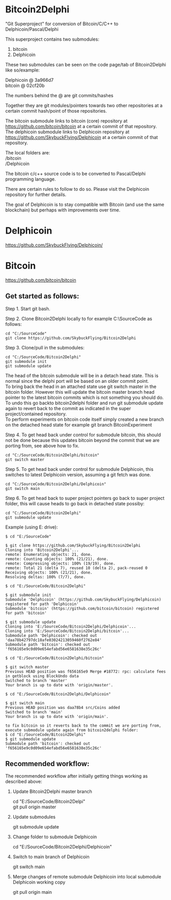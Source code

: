 # Bitcoin2Delphi  
  
"Git Superproject" for conversion of Bitcoin/C/C++ to Delphicoin/Pascal/Delphi  

This superproject contains two submodules:

1. bitcoin  
2. Delphicoin  

These two submodules can be seen on the code page/tab of Bitcoin2Delphi like so/example:  
  
Delphicoin @ 3a966d7  
bitcoin @ 02cf20b  

The numbers behind the @ are git commits/hashes

Together they are git modules/pointers towards two other repositories at a certain commit hash/point of those repositories.

The bitcoin submodule links to bitcoin (core) repository at https://github.com/bitcoin/bitcoin at a certain commit of that repository.  
The delphicoin submodule links to Delphicoin repository at https://github.com/SkybuckFlying/Delphicoin at a certain commit of that repository.  

The local folders are:  
/bitcoin  
/Delphicoin  

The bitcoin c/c++ source code is to be converted to Pascal/Delphi programming language.  

There are certain rules to follow to do so. Please visit the Delphicoin repository for further details.  

The goal of Delphicoin is to stay compatible with Bitcoin (and use the same blockchain) but perhaps with improvements over time.  
  
# Delphicoin  
  
https://github.com/SkybuckFlying/Delphicoin/  
  
# Bitcoin   
  
https://github.com/bitcoin/bitcoin  
  
## Get started as follows:  
  
Step 1. Start git bash.  
  
Step 2. Clone Bitcoin2Delphi locally to for example C:\SourceCode as follows:  
  
    cd "C:/SourceCode"  
    git clone https://github.com/SkybuckFlying/Bitcoin2Delphi  
  
Step 3. Clone/pull in the submodules:  
  
    cd "C:/SourceCode/Bitcoin2Delphi"  
    git submodule init  
    git submodule update   
  
The head of the bitcoin submodule will be in a detach head state. This is normal since the delphi port will be based on an older commit point.  
To bring back the head in an attached state use git switch master in the bitcoin folder. However this will update the bitcoin master branch head pointer to the latest bitcoin commits which is not something you should do. To undo this go backto bitcoin2delphi folder and run git submodule update again to revert back to the commit as indicated in the super project/contained repository.   
To perform experiments on bitcoin code itself simply created a new branch on the detached head state for example git branch BitcoinExperiment  
  
Step 4. To get head back under control for submodule bitcoin, this should not be done because this updates bitcoin beyond the commit that we are porting from, see above how to fix.  
  
    cd "C:/SourceCode/Bitcoin2Delphi/bitcoin"  
    git switch master  
  
Step 5. To get head back under control for submodule Delphicoin, this switches to latest Delphicoin version, assuming a git fetch was done.  
  
    cd "C:/SourceCode/Bitcoin2Delphi/Delphicoin"  
    git switch main  

Step 6. To get head back to super project pointers go back to super project folder, this will cause heads to go back in detached state possiby:  

    cd "C:/SourceCode/Bitcoin2Delphi"
    git submodule update 
      
Example (using E: drive):  
  
    $ cd "E:/SourceCode"
  
    $ git clone https://github.com/SkybuckFlying/Bitcoin2Delphi
    Cloning into 'Bitcoin2Delphi'...
    remote: Enumerating objects: 21, done.
    remote: Counting objects: 100% (21/21), done.
    remote: Compressing objects: 100% (19/19), done.
    remote: Total 21 (delta 7), reused 10 (delta 2), pack-reused 0
    Receiving objects: 100% (21/21), done.
    Resolving deltas: 100% (7/7), done.
  
    $ cd "E:/SourceCode/Bitcoin2Delphi"
  
    $ git submodule init
    Submodule 'Delphicoin' (https://github.com/SkybuckFlying/Delphicoin) registered for path 'Delphicoin'
    Submodule 'bitcoin' (https://github.com/bitcoin/bitcoin) registered for path 'bitcoin'
  
    $ git submodule update
    Cloning into 'E:/SourceCode/Bitcoin2Delphi/Delphicoin'...
    Cloning into 'E:/SourceCode/Bitcoin2Delphi/bitcoin'...
    Submodule path 'Delphicoin': checked out 'daa78b42797dc18afe03024213059460f2762e84'
    Submodule path 'bitcoin': checked out 'f656165e9c0d09e654efabd56e6581638e35c26c'
    
    $ cd "E:/SourceCode/Bitcoin2Delphi/bitcoin"
   
    $ git switch master
    Previous HEAD position was f656165e9 Merge #18772: rpc: calculate fees in getblock using BlockUndo data
    Switched to branch 'master'
    Your branch is up to date with 'origin/master'.
    
    $ cd "E:/SourceCode/Bitcoin2Delphi/Delphicoin"
    
    $ git switch main
    Previous HEAD position was daa78b4 src/Coins added
    Switched to branch 'main'
    Your branch is up to date with 'origin/main'.
    
    to fix bitcoin so it reverts back to the commit we are porting from, execute submodule update again from bitcoin2delphi folder:
    $ cd "E:/SourceCode/Bitcoin2Delphi"
    $ git submodule update
    Submodule path 'bitcoin': checked out 'f656165e9c0d09e654efabd56e6581638e35c26c'
    
## Recommended workflow:

The recommended workflow after initially getting things working as described above:

1. Update Bitcoin2Delphi master branch

    cd "E:/SourceCode/Bitcoin2Delpi"  
    git pull origin master  

2. Update submodules

    git submodule update
    
3. Change folder to submodule Delphicoin

    cd "E:/SourceCode/Bitcoin2Delphi/Delphicoin"
    
4. Switch to main branch of Delphicoin
    
    git switch main
    
5. Merge changes of remote submodule Delphicoin into local submodule Delphicoin working copy
 
    git pull origin main
 
 
